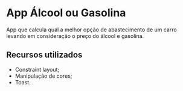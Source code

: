 # App Álcool ou Gasolina

App que calcula qual a melhor opção de abastecimento de um carro levando em consideração o preço do álcool e gasolina.

## Recursos utilizados

- Constraint layout;
- Manipulação de cores;
- Toast.
